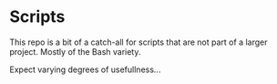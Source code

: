 # Scripts

This repo is a bit of a catch-all for scripts that are not part of a larger project. Mostly of the Bash variety. 

Expect varying degrees of usefullness...
